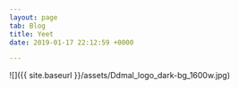 ```yaml
---
layout: page
tab: Blog
title: Yeet
date: 2019-01-17 22:12:59 +0000

---
```

![]({{ site.baseurl }}/assets/Ddmal_logo_dark-bg_1600w.jpg)